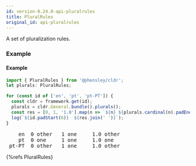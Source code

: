 ```yaml
---
id: version-0.24.0-api-pluralrules
title: PluralRules
original_id: api-pluralrules
---
```


A set of pluralization rules.

### Example

#### Example

```typescript
import { PluralRules } from '@phensley/cldr';
let plurals: PluralRules;

for (const id of ['en', 'pt', 'pt-PT']) {
  const cldr = framework.get(id);
  plurals = cldr.General.bundle().plurals();
  const res = [0, 1, '1.0'].map(n => `${n} ${plurals.cardinal(n).padEnd(7)}`);
  log(`${id.padStart(6)}  ${res.join(' ')}`);
}
```
<pre class="output">
    en  0 other   1 one     1.0 other  
    pt  0 one     1 one     1.0 one    
 pt-PT  0 other   1 one     1.0 other  
</pre>

{%refs PluralRules}
